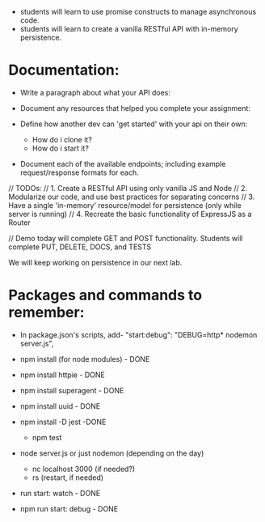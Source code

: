 

* students will learn to use promise constructs to manage asynchronous code.
* students will learn to create a vanilla RESTful API with in-memory persistence.


# Documentation:
  * Write a paragraph about what your API does:

  * Document any resources that helped you complete your assignment:
  * Define how another dev can 'get started' with your api on their own:
      - How do i clone it?
      - How do i start it?

  * Document each of the available endpoints; including example request/response formats for each.

  // TODOs:
  // 1. Create a RESTful API using only vanilla JS and Node
  // 2. Modularize our code, and use best practices for separating concerns
  // 3. Have a single 'in-memory' resource/model for persistence (only while server is running)
  // 4. Recreate the basic functionality of ExpressJS as a Router

  // Demo today will complete GET and POST functionality. Students will complete PUT, DELETE, DOCS, and TESTS



We will keep working on persistence in our next lab.

# Packages and commands to remember:
  - In package.json's scripts, add- "start:debug": "DEBUG=http* nodemon server.js",

  - npm install (for node modules) - DONE
  - npm install httpie - DONE
  - npm install superagent - DONE
  - npm install uuid - DONE
  - npm install -D jest -DONE
    - npm test
  - node server.js or just nodemon (depending on the day)
    - nc localhost 3000 (if needed?)
    - rs (restart, if needed)
  - run start: watch - DONE
  - npm run start: debug - DONE
